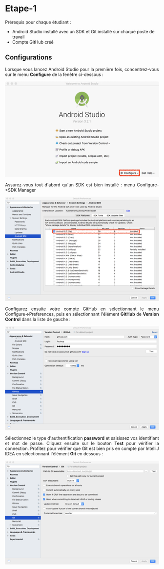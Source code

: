 # Etape-1
Prérequis pour chaque étudiant :
* Android Studio installé avec un SDK et Git installé sur chaque poste de travail
* Compte GitHub créé

## Configurations
<p align="justify">
Lorsque vous lancez Android Studio pour la première fois, concentrez-vous sur le menu <b>Configure</b> de la fenêtre ci-dessous :
</p>
<p align="center">
<img src="/images/image_1b.png" alt="drawing" width="600"/>
</p>
<p align="justify">
Assurez-vous tout d'abord qu'un SDK est bien installé : menu Configure->SDK Manager
</p>
<p align="center">
<img src="/images/image_1a.png" alt="drawing" width="600"/>
</p>
<p align="justify">
Configurez ensuite votre compte GitHub en sélectionnant le menu Configure->Preferences, puis en sélectionnant l'élément <b>GitHub</b> de <b>Version Control</b> dans la liste de gauche :
</p>
<p align="center">
<img src="/images/image_1c.png" alt="drawing" width="600"/>
</p>
<p align="justify">
  Sélectionnez le type d'authentification <b>password</b> et saisissez vos identifiant et mot de passe. Cliquez ensuite sur le bouton <b>Test</b> pour vérifier la connection. Profitez pour vérifier que Git est bien pris en compte par IntelliJ IDEA en sélectionnant l'élément <b>Git</b> en dessous :
  </p>
<p align="center">
<img src="/images/image_1d.png" alt="drawing" width="600"/>
</p>

